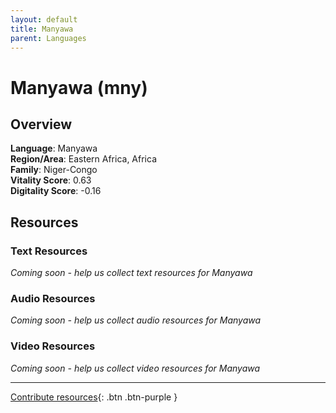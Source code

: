 ```yaml
---
layout: default
title: Manyawa
parent: Languages
---
```


# Manyawa (mny)

## Overview

**Language**: Manyawa  
**Region/Area**: Eastern Africa, Africa  
**Family**: Niger-Congo  
**Vitality Score**: 0.63  
**Digitality Score**: -0.16  

## Resources

### Text Resources
*Coming soon - help us collect text resources for Manyawa*

### Audio Resources
*Coming soon - help us collect audio resources for Manyawa*

### Video Resources
*Coming soon - help us collect video resources for Manyawa*

---

[Contribute resources](https://fairtrain.github.io/){: .btn .btn-purple }
